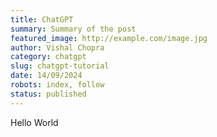 ```yaml
---
title: ChatGPT
summary: Summary of the post
featured_image: http://example.com/image.jpg
author: Vishal Chopra
category: chatgpt
slug: chatgpt-tutorial
date: 14/09/2024
robots: index, follow
status: published
---
```


Hello World